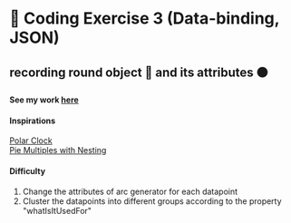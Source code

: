 # 🐻 Coding Exercise 3 (Data-binding, JSON)

## recording round object 🔵 and its attributes 🟤

#### See my work [here](https://zoexiao0516.github.io/cdv-student/coding-exercises/coding-exercise-3/index.html)

#### Inspirations
[Polar Clock](http://bl.ocks.org/mbostock/1096355)<br/>
[Pie Multiples with Nesting](http://bl.ocks.org/mbostock/1305337)<br/>

#### Difficulty
1. Change the attributes of arc generator for each datapoint
1. Cluster the datapoints into different groups according to the property "whatIsItUsedFor"
